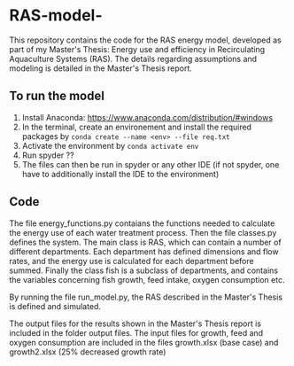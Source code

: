 # RAS-model-

This repository contains the code for the RAS energy model, developed as part of my Master's Thesis: Energy use and efficiency in Recirculating
Aquaculture Systems (RAS). 
The details regarding assumptions and modeling is detailed in the Master's Thesis report. 

## To run the model
1. Install Anaconda: https://www.anaconda.com/distribution/#windows 
2. In the terminal, create an environement and install the required packages by 
    ```conda create --name <env> --file req.txt```
3. Activate the environment by ```conda activate env```
4. Run spyder ??
3. The files can then be run in spyder or any other IDE (if not spyder, one have to additionally install the IDE to the environment) 

## Code 
The file energy_functions.py contaians the functions needed to calculate the energy use of each water treatment process. 
Then the file classes.py defines the system. The main class is RAS, which can contain a number of different departments. Each department has defined dimensions and flow rates, and the energy use is calculated for each department before summed. Finally the class fish is a subclass of departments, and contains the variables concerning fish growth, feed intake, oxygen consumption etc. 

By running the file run_model.py, the RAS described in the Master's Thesis is defined and simulated. 

The output files for the results shown in the Master's Thesis report is included in the folder output files. 
The input files for growth, feed and oxygen consumption are included in the files growth.xlsx (base case) and growth2.xlsx (25% decreased growth rate)
